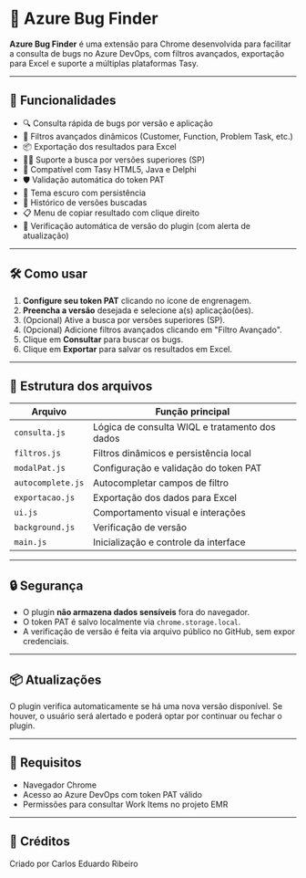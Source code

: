 # 🐞 Azure Bug Finder

**Azure Bug Finder** é uma extensão para Chrome desenvolvida para facilitar a consulta de bugs no Azure DevOps, com filtros avançados, exportação para Excel e suporte a múltiplas plataformas Tasy.

---

## 🚀 Funcionalidades

- 🔍 Consulta rápida de bugs por versão e aplicação
- 🧠 Filtros avançados dinâmicos (Customer, Function, Problem Task, etc.)
- 📦 Exportação dos resultados para Excel
- 🕵️‍♂️ Suporte a busca por versões superiores (SP)
- 🧩 Compatível com Tasy HTML5, Java e Delphi
- 🛡️ Validação automática do token PAT
- 🌙 Tema escuro com persistência
- 📌 Histórico de versões buscadas
- 📋 Menu de copiar resultado com clique direito
- 🔄 Verificação automática de versão do plugin (com alerta de atualização)

---

## 🛠️ Como usar

1. **Configure seu token PAT** clicando no ícone de engrenagem.
2. **Preencha a versão** desejada e selecione a(s) aplicação(ões).
3. (Opcional) Ative a busca por versões superiores (SP).
4. (Opcional) Adicione filtros avançados clicando em "Filtro Avançado".
5. Clique em **Consultar** para buscar os bugs.
6. Clique em **Exportar** para salvar os resultados em Excel.

---

## 📁 Estrutura dos arquivos

| Arquivo             | Função principal                          |
|---------------------|-------------------------------------------|
| `consulta.js`       | Lógica de consulta WIQL e tratamento dos dados |
| `filtros.js`        | Filtros dinâmicos e persistência local    |
| `modalPat.js`       | Configuração e validação do token PAT     |
| `autocomplete.js`   | Autocompletar campos de filtro            |
| `exportacao.js`     | Exportação dos dados para Excel           |
| `ui.js`             | Comportamento visual e interações         |
| `background.js`     | Verificação de versão                     |
| `main.js`           | Inicialização e controle da interface     |

---

## 🔒 Segurança

- O plugin **não armazena dados sensíveis** fora do navegador.
- O token PAT é salvo localmente via `chrome.storage.local`.
- A verificação de versão é feita via arquivo público no GitHub, sem expor credenciais.

---

## 📦 Atualizações

O plugin verifica automaticamente se há uma nova versão disponível. Se houver, o usuário será alertado e poderá optar por continuar ou fechar o plugin.

---

## 🧪 Requisitos

- Navegador Chrome
- Acesso ao Azure DevOps com token PAT válido
- Permissões para consultar Work Items no projeto EMR

---

## 📄 Créditos

Criado por Carlos Eduardo Ribeiro

